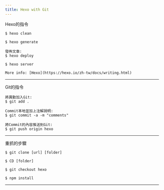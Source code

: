 ```yaml
---
title: Hexo with Git
---
```



Hexo的指令

    $ hexo clean
    
    $ hexo generate
    
    發佈文章:
    $ hexo deploy
    
    $ hexo server
    
    More info: [Hexo](https://hexo.io/zh-tw/docs/writing.html)
---
Git的指令

    將異動加入Git:
    $ git add .
    
    Commit本地並加上注解說明:
    $ git commit -a -m "comments"
    
    將Commit的內容推送到Git:
    $ git push origin hexo
---
重抓的步驟
    
	$ git clone [url] [folder]
	
    $ CD [folder]
	
    $ git checkout hexo
	
    $ npm install
---
